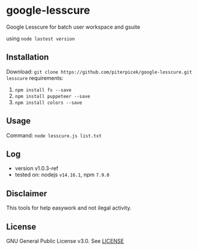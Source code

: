 # google-lesscure
Google Lesscure for batch user workspace and gsuite

using `node lastest version`

## Installation
Download: `git clone https://github.com/piterpicek/google-lesscure.git lesscure`
requirements:
1. `npm install fs --save`
2. `npm install puppeteer --save`
3. `npm install colors --save`

## Usage
Command: `node lesscure.js list.txt`

## Log
- version v1.0.3-ref
- tested on: nodejs `v14.16.1`, npm `7.9.0`

## Disclaimer

This tools for help easywork and not ilegal activity.

## License

GNU General Public License v3.0. See [LICENSE](https://github.com/piterpicek/google-lesscure/blob/main/LICENSE)